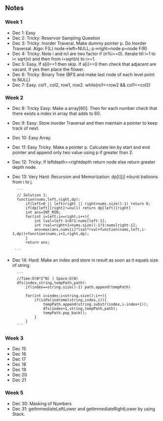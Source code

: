 ## Notes

### Week 1
* Dec 1: Easy
* Dec 2: Tricky: Reservoir Sampling Question
* Dec 3: Tricky: Inorder Traveral. Make dummy pointer p. Do Inorder Traversal. Algo: F(L) node->left=NULL; p->right=node p=node F(R)
* Dec 4: Tricky: Note i and n/i are two factor if (n%i==0). Iterate till i=1 to i< sqrt(n) and then from i=sqrt(n) to i>=1.
* Dec 5: Easy. If a[i]==1 then skip. If a[i]==0 then check that adjacent are vacant. If yes then place the flower.
* Dec 6: Tricky: Binary Tree (BFS and make last node of each level point to NULL)
* Dec 7: Easy. col1 , col2, row1, row2. while(ro1<=row2 && col1<=col2)

### Week 2
* Dec 8: Tricky Easy: Make a array[60]. Then for each number check that there exists a index in array that adds to 60. 
* Dec 9: Easy: Store inorder Traversal and then maintain a pointer to keep track of next.
* Dec 10: Easy Array.
* Dec 11: Easy Tricky. Make a pointer p. Calculate len by start and end pointer and append only two value using p if greater than 2.
* Dec 12: Tricky: If leftdepth==rightdepth return node else return greater depth node.
* Dec 13: Very Hard: Recursion and Memorization: dp[i][j]->burst balloons from i to j. 

        ```
        // Solution 1:
        function(nums,left,right,dp):
            if(left<0 || left>right || right>nums.size()-1) return 0;
            if(dp[left][right]!=null) return dp[left][right]
            int ans=INT_MIN;
            for(int i=left;i<=right;i++){
                int lval=left-1<0?1:nums[left-1];
                int rval=right+1>nums.size()-1?1:nums[right-1];
                ans=max(ans,nums[i]*lval*rval+function(nums,left,i-1,dp))+function(nums,i+1,right,dp);
            }
            return ans;

       ```
* Dec 14: Hard: Make an index and store in result as soon as it equals size of string.

        ```
        //Time:O(N*2^N) | Space:O(N)
        dfs(index,string,tempPath,path):
            if(index==string.size()-1) path.append(tempPath)

            for(int i=index;i<string.size();i++){
                if(isPalindrome(string,index,i)){
                    tempPath.append(string.substr(index,i-index+1));
                    dfs(index+1,string,tempPath,path);
                    tempPath.pop_back();
                }
            }
        ```

### Week 3

* Dec 15
* Dec 16
* Dec 17
* Dec 18
* Dec 19
* Dec 20
* Dec 21



### Week 5
* Dec 30: Masking of Numbers 
* Dec 31: getImmediateLeftLower and getImmediateRightLower by using Stack.

